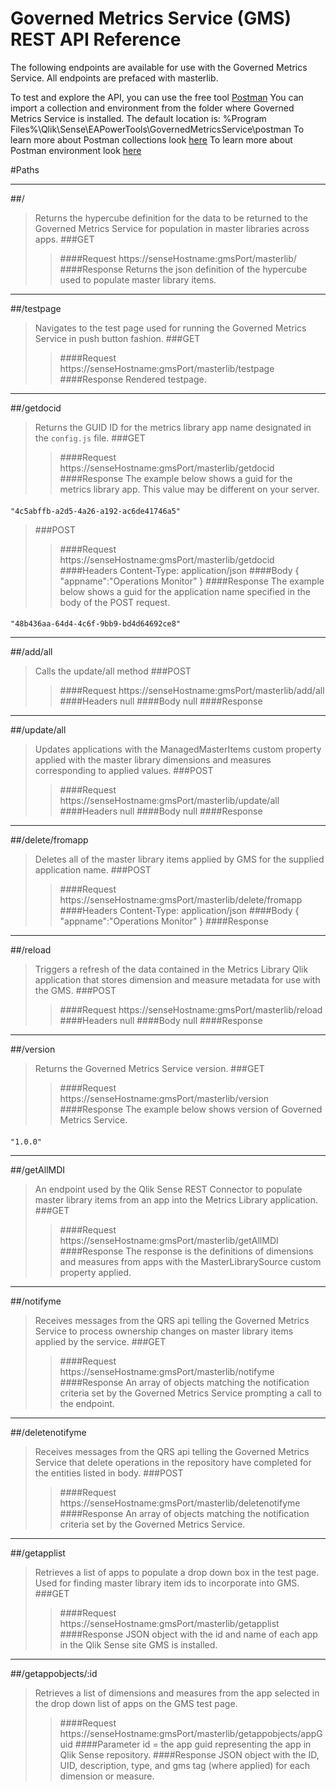 <h1>Governed Metrics Service (GMS) REST API Reference</h1>

The following endpoints are available for use with the Governed Metrics Service.  All endpoints are prefaced with masterlib.

To test and explore the API, you can use the free tool [Postman](https://www.getpostman.com/)
You can import a collection and environment from the folder where Governed Metrics Service is installed.
The default location is: %Program Files%\Qlik\Sense\EAPowerTools\GovernedMetricsService\postman
To learn more about Postman collections look [here](https://www.getpostman.com/docs/collections)
To learn more about Postman environment look [here](http://blog.getpostman.com/2014/02/20/using-variables-inside-postman-and-collection-runner/)


#Paths

---
##/
> Returns the hypercube definition for the data to be returned to the Governed Metrics Service for population in master libraries across apps.
>###GET
>>####Request
    https://senseHostname:gmsPort/masterlib/
>>####Response
>> Returns the json definition of the hypercube used to populate master library items.

---
##/testpage
> Navigates to the test page used for running the Governed Metrics Service in push button fashion.
>###GET
>>####Request
    https://senseHostname:gmsPort/masterlib/testpage
>>####Response
>> Rendered testpage.

---
##/getdocid
> Returns the GUID ID for the metrics library app name designated in the `config.js` file.
>###GET
>>####Request
    https://senseHostname:gmsPort/masterlib/getdocid
>>####Response
>> The example below shows a guid for the metrics library app.  This value may be different on your server.
>>####
    "4c5abffb-a2d5-4a26-a192-ac6de41746a5"

>###POST
>>####Request
    https://senseHostname:gmsPort/masterlib/getdocid
>>####Headers
    Content-Type: application/json
>>####Body
    {
        "appname":"Operations Monitor"
    }
>>####Response
>> The example below shows a guid for the application name specified in the body of the POST request.
>>####
    "48b436aa-64d4-4c6f-9bb9-bd4d64692ce8"

---
##/add/all
> Calls the update/all method
>###POST
>>####Request
    https://senseHostname:gmsPort/masterlib/add/all
>>####Headers
    null
>>####Body
    null
>>####Response

---
##/update/all
> Updates applications with the ManagedMasterItems custom property applied with the master library dimensions and measures corresponding to applied values.
>###POST
>>####Request
    https://senseHostname:gmsPort/masterlib/update/all
>>####Headers
    null
>>####Body
    null
>>####Response

---
##/delete/fromapp
> Deletes all of the master library items applied by GMS for the supplied application name.
>###POST
>>####Request
    https://senseHostname:gmsPort/masterlib/delete/fromapp
>>####Headers
    Content-Type: application/json
>>####Body
    {
        "appname":"Operations Monitor"
    }
>>####Response

---
##/reload
> Triggers a refresh of the data contained in the Metrics Library Qlik application that stores dimension and measure metadata for use with the GMS.
>###POST
>>####Request
    https://senseHostname:gmsPort/masterlib/reload
>>####Headers
    null
>>####Body
    null
>>####Response

---
##/version
> Returns the Governed Metrics Service version.
>###GET
>>####Request
    https://senseHostname:gmsPort/masterlib/version
>>####Response
>> The example below shows version of Governed Metrics Service.
>>####
    "1.0.0"

---
##/getAllMDI
> An endpoint used by the Qlik Sense REST Connector to populate master library items from an app into the Metrics Library application.
>###GET
>>####Request
    https://senseHostname:gmsPort/masterlib/getAllMDI
>>####Response
>> The response is the definitions of dimensions and measures from apps with the MasterLibrarySource custom property applied.

---
##/notifyme
> Receives messages from the QRS api telling the Governed Metrics Service to process ownership changes on master library items applied by the service.
>###GET
>>####Request
    https://senseHostname:gmsPort/masterlib/notifyme
>>####Response
>> An array of objects matching the notification criteria set by the Governed Metrics Service prompting a call to the endpoint.

---
##/deletenotifyme
> Receives messages from the QRS api telling the Governed Metrics Service that delete operations in the repository have completed for the entities listed in body.
>###POST
>>####Request
    https://senseHostname:gmsPort/masterlib/deletenotifyme
>>####Response
>> An array of objects matching the notification criteria set by the Governed Metrics Service.

---
##/getapplist
> Retrieves a list of apps to populate a drop down box in the test page.  Used for finding master library item ids to incorporate into GMS.
>###GET
>>####Request
    https://senseHostname:gmsPort/masterlib/getapplist
>>####Response
>> JSON object with the id and name of each app in the Qlik Sense site GMS is installed.

---
##/getappobjects/:id
> Retrieves a list of dimensions and measures from the app selected in the drop down list of apps on the GMS test page.
>>####Request
    https://senseHostname:gmsPort/masterlib/getappobjects/appGuid
>>####Parameter
    id = the app guid representing the app in Qlik Sense repository.
>>####Response
>> JSON object with the ID, UID, description, type, and gms tag (where applied) for each dimension or measure.
